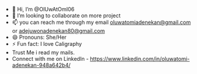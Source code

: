 - 👋 Hi, I’m @OlUwAtOmI06
- 💞️ I’m looking to collaborate on more project
- 📫 you can reach me through my email oluwatomiadenekan@gmail.com or adejuwonadenekan80@gmail.com
- 😄 Pronouns: She/Her
- ⚡ Fun fact: I love Caligraphy 
- Trust Me i read my mails.
- Connect with me on LinkedIn - https://www.linkedin.com/in/oluwatomi-adenekan-948a642b4/
<!---
OlUwAtOmI06/OlUwAtOmI06 is a ✨ special ✨ repository because its `README.md` (this file) appears on your GitHub profile.
You can click the Preview link to take a look at your changes.
--->
